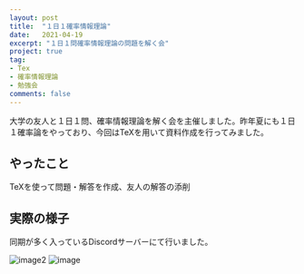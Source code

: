 ```yaml
---
layout: post
title:  "１日１確率情報理論"
date:   2021-04-19
excerpt: "１日１問確率情報理論の問題を解く会"
project: true
tag:
- Tex
- 確率情報理論
- 勉強会
comments: false
---
```

大学の友人と１日１問、確率情報理論を解く会を主催しました。昨年夏にも１日１確率論をやっており、今回はTeXを用いて資料作成を行ってみました。

## やったこと
TeXを使って問題・解答を作成、友人の解答の添削

## 実際の様子
同期が多く入っているDiscordサーバーにて行いました。

![image2](https://cdn.discordapp.com/attachments/712655088119709716/833546682444677161/2021-04-19_12.36.48.png)
![image](https://cdn.discordapp.com/attachments/712655088119709716/833545439411175435/2021-04-19_12.31.51.png)